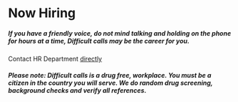 # Now Hiring




##### If you have a friendly voice, do not mind talking and holding on the phone for hours at a time, Difficult calls may be the career for you.


Contact HR Department [directly](https://app-legacy.ringblaze.com/widget?type=user&value=41db152c-e8b5-4f51-9369-90dfb61c3469)


##### Please note:  Difficult calls is a drug free, workplace.  You must be a citizen in the country you will serve.  We do random drug screening, background checks and verify all references.
